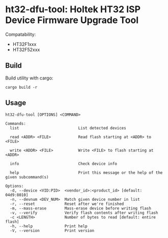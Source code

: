 ht32-dfu-tool: Holtek HT32 ISP Device Firmware Upgrade Tool
===========================================================

Compatability:
- HT32F1xxx
- HT32F52xxx

## Build

Build utility with cargo:
```
cargo build -r
```

## Usage

```
ht32-dfu-tool [OPTIONS] <COMMAND>

Commands:
  list                          List detected devices

  read <ADDR> <FILE>            Read flash starting at <ADDR> to <FILE>

  write <ADDR> <FILE>           Write <FILE> to flash starting at <ADDR>

  info                          Check device info

  help                          Print this message or the help of the given subcommand(s)

Options:
  -d, --device <VID:PID>  <vendor_id>:<product_id> [default: 04d9:8010]
  -n, --devnum <DEV_NUM>  Match given device number in list
  -r, --reset             Reset after we're finished
  -m, --mass-erase        Mass-erase device before writing flash
  -v, --verify            Verify flash contents after writing flash
  -c <LENGTH>             Number of bytes to read [default: entire flash]
  -h, --help              Print help
  -V, --version           Print version
```
